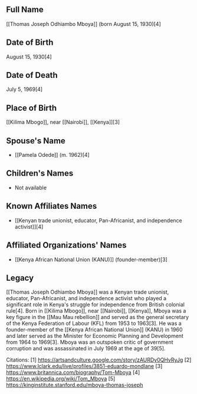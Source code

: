 ## Full Name
[[Thomas Joseph Odhiambo Mboya]] (born August 15, 1930)[4]

## Date of Birth
August 15, 1930[4]

## Date of Death
July 5, 1969[4]

## Place of Birth
[[Kilima Mbogo]], near [[Nairobi]], [[Kenya]][3]

## Spouse's Name
- [[Pamela Odede]] (m. 1962)[4]

## Children's Names
- Not available

## Known Affiliates Names
- [[Kenyan trade unionist, educator, Pan-Africanist, and independence activist]][4]

## Affiliated Organizations' Names
- [[Kenya African National Union (KANU)]] (founder-member)[3]

## Legacy
[[Thomas Joseph Odhiambo Mboya]] was a Kenyan trade unionist, educator, Pan-Africanist, and independence activist who played a significant role in Kenya's struggle for independence from British colonial rule[4]. Born in [[Kilima Mbogo]], near [[Nairobi]], [[Kenya]], Mboya was a key figure in the [[Mau Mau rebellion]] and served as the general secretary of the Kenya Federation of Labour (KFL) from 1953 to 1963[3]. He was a founder-member of the [[Kenya African National Union]] (KANU) in 1960 and later served as the Minister for Economic Planning and Development from 1964 to 1969[3]. Mboya was an outspoken critic of government corruption and was assassinated in July 1969 at the age of 39[5].

Citations:
[1] https://artsandculture.google.com/story/zAURDy0QHvRyJg
[2] https://www.lclark.edu/live/profiles/3851-eduardo-mondlane
[3] https://www.britannica.com/biography/Tom-Mboya
[4] https://en.wikipedia.org/wiki/Tom_Mboya
[5] https://kinginstitute.stanford.edu/mboya-thomas-joseph